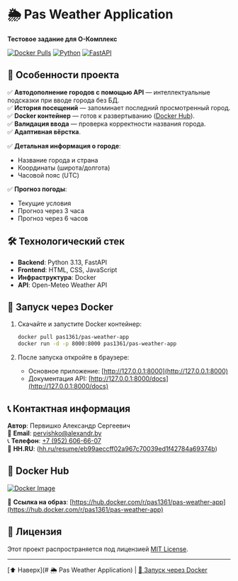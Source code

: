# 🌦️ Pas Weather Application

**Тестовое задание для О-Комплекс**

[![Docker Pulls](https://img.shields.io/docker/pulls/pas1361/pas-weather-app?style=flat-square)](https://hub.docker.com/r/pas1361/pas-weather-app)
[![Python](https://img.shields.io/badge/Python-3.9+-blue?style=flat-square)](https://python.org)
[![FastAPI](https://img.shields.io/badge/Framework-FastAPI-green?style=flat-square)](https://fastapi.tiangolo.com)

## 🚀 Особенности проекта

✅ **Автодополнение городов с помощью API** — интеллектуальные подсказки при вводе города без БД.  
✅ **История посещений** — запоминает последний просмотренный город.  
✅ **Docker контейнер** — готов к развертыванию ([Docker Hub](https://hub.docker.com/r/pas1361/pas-weather-app)).  
✅ **Валидация ввода** — проверка корректности названия города.  
✅ **Адаптивная вёрстка**. 

✅ **Детальная информация о городе**:
   - Название города и страна
   - Координаты (широта/долгота)
   - Часовой пояс (UTC)
     
✅ **Прогноз погоды**:
   - Текущие условия
   - Прогноз через 3 часа
   - Прогноз через 6 часов

## 🛠️ Технологический стек

- **Backend**: Python 3.13, FastAPI
- **Frontend**: HTML, CSS, JavaScript
- **Инфраструктура**: Docker
- **API**: Open-Meteo Weather API

## 🐳 Запуск через Docker

1. Скачайте и запустите Docker контейнер:

    ```bash
    docker pull pas1361/pas-weather-app
    docker run -d -p 8000:8000 pas1361/pas-weather-app
    ```

2. После запуска откройте в браузере:

   - Основное приложение: [http://127.0.0.1:8000](http://127.0.0.1:8000)
   - Документация API: [http://127.0.0.1:8000/docs](http://127.0.0.1:8000/docs)


## 📞 Контактная информация

**Автор**: Первишко Александр Сергеевич  
📧 **Email**: [pervishko@alexandr.by](mailto:pervishko@alexandr.by)  
📞 **Телефон**: [+7 (952) 606-66-07](tel:+79526066607)  
💼 **HH.RU**: ([hh.ru/resume/eb99aeccff02a967c70039ed1f42784a69374b](https://leningradskaya.hh.ru/resume/eb99aeccff02a967c70039ed1f42784a69374b))

## 🐳 Docker Hub

[![Docker Image](https://img.shields.io/badge/Docker%20Image-pas1361/pas--weather--app-2496ED?style=for-the-badge&logo=docker)](https://hub.docker.com/r/pas1361/pas-weather-app)

🔗 **Ссылка на образ**: [https://hub.docker.com/r/pas1361/pas-weather-app](https://hub.docker.com/r/pas1361/pas-weather-app)

## 📜 Лицензия

Этот проект распространяется под лицензией [MIT License](LICENSE).

---

[⬆️ Наверх](# 🌦️ Pas Weather Application) | [🚀 Запуск через Docker](#-запуск-через-docker)
